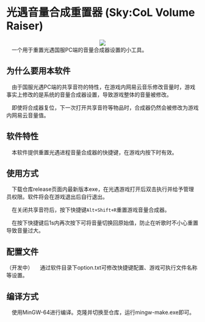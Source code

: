 # 光遇音量合成重置器 (Sky:CoL Volume Raiser)
<div style="text-align:center">
  <img src="./img/skycol-volrst-ico.ico">
</div>
&emsp;一个用于重置光遇国服PC端的音量合成器设置的小工具。

## 为什么要用本软件
&emsp;由于国服光遇PC端的共享音符的特性，在游戏内网易云音乐修改音量时，游戏事实上修改的是系统的音量合成器设置，导致游戏整体的音量被修改。

&emsp;即使将合成器复位，下一次打开共享音符等物品时，合成器仍然会被修改为游戏内网易云音量值。

## 软件特性
&emsp;本软件提供重置光遇进程音量合成器的快捷键，在游戏内按下时有效。

## 使用方式
&emsp;下载仓库release页面内最新版本exe，在光遇游戏打开后双击执行并给予管理员权限。软件将会在游戏退出后自行退出。

&emsp;在关闭共享音符后，按下快捷键``Alt+Shift+R``重置游戏音量合成器。

&emsp;在按下快捷键后1s内再次按下可将音量切换回原始值，防止在听歌时不小心重置导致音量过大。

## 配置文件
（开发中）
&emsp;通过软件目录下option.txt可修改快捷键配置、游戏可执行文件名称等设置。

## 编译方式
&emsp;使用MinGW-64进行编译。克隆并切换至仓库，运行mingw-make.exe即可。
